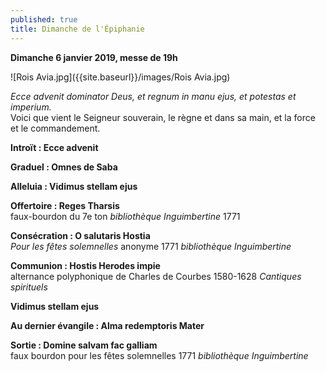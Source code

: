 ```yaml
---
published: true
title: Dimanche de l'Épiphanie
---
```

**Dimanche 6 janvier 2019, messe de 19h**  

![Rois Avia.jpg]({{site.baseurl}}/images/Rois Avia.jpg)

*Ecce advenit dominator Deus, et regnum in manu ejus, et potestas et imperium.*  
Voici que vient le Seigneur souverain, le règne et dans sa main, et la force et le commandement.

**Introït : Ecce advenit**

**Graduel : Omnes de Saba**

**Alleluia : Vidimus stellam ejus**

**Offertoire : Reges Tharsis**  
faux-bourdon du 7e ton *bibliothèque Inguimbertine* 1771

**Consécration : O salutaris Hostia**  
*Pour les fêtes solemnelles* anonyme 1771 *bibliothèque Inguimbertine*

**Communion : Hostis Herodes impie**  
alternance polyphonique de Charles de Courbes 1580-1628 *Cantiques spirituels*

**Vidimus stellam ejus**  

**Au dernier évangile : Alma redemptoris Mater**  

**Sortie : Domine salvam fac galliam**  
faux bourdon pour les fêtes solemnelles 1771 *bibliothèque Inguimbertine*
